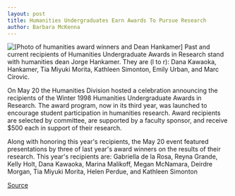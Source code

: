 ```yaml
---
layout: post
title: Humanities Undergraduates Earn Awards To Pursue Research
author: Barbara McKenna
---
```


![\[Photo of humanities award winners and Dean Hankamer\]][1] Past and current recipients of Humanities Undergraduate Awards in Research stand with humanities dean Jorge Hankamer. They are (l to r): Dana Kawaoka, Hankamer, Tia Miyuki Morita, Kathleen Simonton, Emily Urban, and Marc Cirovic.

On May 20 the Humanities Division hosted a celebration announcing the recipients of the Winter 1998 Humanities Undergraduate Awards in Research. The award program, now in its third year, was launched to encourage student participation in humanities research. Award recipients are selected by committee, are supported by a faculty sponsor, and receive $500 each in support of their research.

Along with honoring this year's recipients, the May 20 event featured presentations by three of last year's award winners on the results of their research. This year's recipients are: Gabriella de la Rosa, Reyna Grande, Kelly Holt, Dana Kawaoka, Marina Malikoff, Megan McNamara, Deirdre Morgan, Tia Miyuki Morita, Helen Perdue, and Kathleen Simonton

[1]: http://www1.ucsc.edu/oncampus/currents/97-98/art/hum.awards.98-06-01.gif

[Source](http://www1.ucsc.edu/oncampus/currents/97-98/06-01/humanities.htm "Permalink to Humanities awards: 06-01-98")
